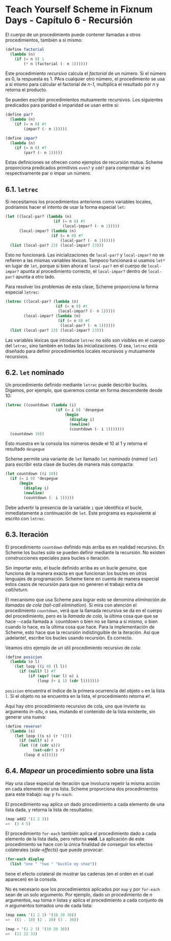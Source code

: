 # Teach Yourself Scheme in Fixnum Days - Capítulo 6 - Recursión


El cuerpo de un procedimiento puede contener llamadas a otros procedimientos, también a sí mismo:

```scheme
(define factorial
  (lambda (n)
    (if (= n 0) 1
        (* n (factorial (- n 1))))))
```

Este procedimiento *recursivo* calcula el *factorial* de un número.  Si el número es 0, la respuesta es 1.  PAra cualquier otro número, el procedimiento se usa a sí mismo para calcular el factorial de *n-1*, multiplica el resultado por *n* y retorna el producto.

Se pueden escribir procedimientos mutuamente recursivos.  Los siguientes predicados para paridad e imparidad se usan entre sí:

```scheme
(define par?
  (lambda (n)
    (if (= n 0) #t
        (impar? (- n 1)))))

(define impar?
  (lambda (n)
    (if (= n 0) #f
        (par? (- n 1)))))
```

Estas definiciones se ofrecen como ejemplos de recursión mutua.  Scheme proporciona predicados primitivos `even?` y `odd?`  para comprobar si es respectivamente par o impar un número.

## 6.1. `letrec`

Si necesitamos los procedimientos anteriores como variables locales, podríamos hacer el intento de usar la forma especial `let`:

```scheme
(let ((local-par? (lambda (n)
                     (if (= n 0) #t
                         (local-impar? (- n 1)))))
      (local-impar? (lambda (n)
                    (if (= n 0) #f
                        (local-par? (- n 1))))))
  (list (local-par? 23) (local-impar? 23)))
```

Esto no funcionará. Las inicializaciones de `local-par?` y `local-impar?` no se refieren a las mismas variables léxicas.  Tampoco funcionará si usamos `let*` en lugar de `let`, porque si bien ahora el `local-par?` en el cuerpo de `local-impar?` apunta al procedimiento correcto, el `local-impar?` dentro de `local-par?` apunta a otro lado.

Para resolver los problemas de esta clase, Scheme proporciona la forma especial `letrec`:

```scheme
(letrec ((local-par? (lambda (n)
                      (if (= n 0) #t
                       (local-impar? (- n 1)))))
        (local-impar? (lambda (n)
                       (if (= n 0) #f
                        (local-par? (- n 1))))))
  (list (local-par? 23) (local-impar? 23)))
```

Las variables léxicas que introduce `letrec` no sólo son visibles en el cuerpo del `letrec`, sino también en todas las inicializaciones.  O sea, `letrec` está diseñado para definir procedimientos locales recursivos y mutuamente recursivos.


## 6.2. `let` nominado

Un procedimiento definido mediante `letrec` puede describir bucles.  Digamos, por ejemplo, que queremos contar en forma descendente desde 10:

```scheme
(letrec ((countdown (lambda (i)
                      (if (= i 0) 'despegue
                          (begin
                            (display i)
                            (newline)
                            (countdown (- i 1)))))))
  (countdown 10))
```

Esto muestra en la consola los números desde el 10 al 1 y retorna el resultado `despegue`

Scheme permite una variante de `let` llamado `let` *nominado* (*named* `let`) para escribir esta clase de bucles de manera más compacta:

```scheme
(let countdown ((i 10))
  (if (= i 0) 'despegue
      (begin
        (display i)
        (newline)
        (countdown (- i 1)))))
```

Debe advertir la presencia de la variable `i` que identifica el bucle, inmediatamente a continuación de `let`.  Este programa es equivalente al escrito con `letrec`.


## 6.3. Iteración

El procedimiento `countdown` definido más arriba es en realidad recursivo.  En Scheme los bucles sólo se pueden definir mediante la recursión.  No existen construcciones epeciales para bucles o iteración.

Sin importar esto, el bucle definido arriba es un bucle *genuino*, que funciona de la manera exacta en que funcionan los bucles en otros lenguajes de programación.  Scheme tiene en cuenta de manera especial estos casos de recursión para que no generen el trabajo extra de *call/return*.

El mecanismo que usa Scheme para lograr esto se denomina *eliminación de llamadas de cola* (*tail-call elimination*).  Si mira con atención el procedimiento  `countdown`, verá que la llamada recursiva se da en el cuerpo del procedimiento, pero es la *llamada de cola*, la última cosa que que se hace --cada llamada a `countdown o bien no se llama a sí mismo, o bien cuando lo hace, es la última cosa que hace.  Para la implementación de Scheme, esto hace que la recursión indistinguible de la iteración.  Así que ¡adelante!, escribe los bucles usando recursión. Es correcto.

Veamos otro ejemplo de un útil procedimiento recursivo de cola:

```scheme
(define posicion
  (lambda (o l)
    (let loop ((i 0) (l l))
      (if (null? l) #f
          (if (eqv? (car l) o) i
              (loop (+ i 1) (cdr l)))))))
```

`posicion` encuentra el índice de la primera ocurrencia del objeto `o` en la lista `l`.  Si el objeto no se encuentra en la lista, el procedimiento retorna `#f`.


Aquí hay otro procedimiento recursivo de cola, uno que invierte su argumento *in-situ*, o sea, mutando el contenido de la lista existente, sin generar una nueva:

```scheme
(define reverse!
  (lambda (s)
    (let loop ((s s) (r '()))
      (if (null? s) r
	  (let ((d (cdr s)))
            (set-cdr! s r)
	    (loop d s))))))
```


## 6.4. *Mapear* un procedimiento sobre una lista

Hay una clase especial de iteración que involucra repetir la misma acción en cada elemento de una lista.
Scheme proporciona dos procedimientos para este trabajo: `map` y `fo-each`.

El procedimiento `map` aplica un dado procedimiento a cada elemento de una lista dada, y retorna la lista de resultados:

```scheme
(map add2 '(1 2 3))
=>  (3 4 5)
```

El procedimiento `for-each` también aplica el procedimiento dado a cada elemento de la lista dada, pero retorna **void**.  La aplicación de este procedimiento se hace con la única finalidad de conseguir los efectos colaterales (*side-effects*) que puede provocar:

```scheme
(for-each display
  (list "one " "two " "buckle my shoe"))
```

tiene el efecto colateral de mostrar las cadenas (en el orden en el cual aparecen) en la consola.

No es necesario que los procedimientos aplicados por `map` y por  `for-each` sean de un solo argumento.
Por ejemplo, dado un procedimiento de *n* argumentos, `map` toma *n* listas y aplica el procedimiento a cada conjunto de *n* argumentos tomados uno de cada lista:

```scheme
(map cons '(1 2 3) '(10 20 30))
=>  ((1 . 10) (2 . 20) (3 . 30))

(map + '(1 2 3) '(10 20 30))
=>  (11 22 33)
```


